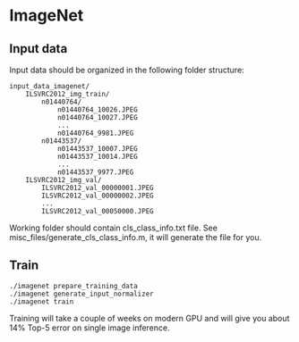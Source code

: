 ImageNet
========

Input data
----------

Input data should be organized in the following folder structure:

	input_data_imagenet/
		ILSVRC2012_img_train/
			n01440764/
				n01440764_10026.JPEG
				n01440764_10027.JPEG
				...
				n01440764_9981.JPEG
			n01443537/
				n01443537_10007.JPEG
				n01443537_10014.JPEG
				...
				n01443537_9977.JPEG
		ILSVRC2012_img_val/
			ILSVRC2012_val_00000001.JPEG
			ILSVRC2012_val_00000002.JPEG
			...
			ILSVRC2012_val_00050000.JPEG

Working folder should contain cls_class_info.txt file. See misc_files/generate_cls_class_info.m, it will generate the file for you.

Train
-----

	./imagenet prepare_training_data
	./imagenet generate_input_normalizer
	./imagenet train
	
Training will take a couple of weeks on modern GPU and will give you about 14% Top-5 error on single image inference.
